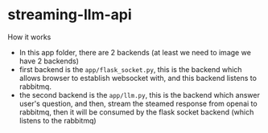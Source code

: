 # streaming-llm-api

How it works
* In this app folder, there are 2 backends (at least we need to image we have 2 backends)
* first backend is the `app/flask_socket.py`, this is the backend which allows browser to establish websocket with, and this backend listens to rabbitmq.
* the second backend is the `app/llm.py`, this is the backend which answer user's question, and then, stream the steamed response from openai to rabbitmq, then it will be consumed by the flask socket backend (which listens to the rabbitmq)
